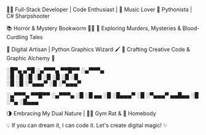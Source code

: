 👨‍💻 Full-Stack Developer | Code Enthusiast | 🎵 Music Lover
🐍 Pythonista | C# Sharpshooter

📚 Horror & Mystery Bookworm 🕵️‍♂️ 
🔪 Exploring Murders, Mysteries & Blood-Curdling Tales

🔲 Digital Artisan | Python Graphics Wizard 🖌️
📐 Crafting Creative Code & Graphic Alchemy
🎨

░█▀▄ ▄▀█ ░▄▀▀▀▄ ▀▀█▀▀ ░▄▀▀▀▄                                                                                                                               
░█ ░█ ░█ ░█  ░█  ░█   ░█  ░█                                                                                                                               
░█    ░█ ░▀▄▄▄▀  ░█   ░▀▄▄▄▀                                                                                                                                                                                                                                                                

░▄▀▀▀▄ ▀▀█▀▀ ░▄▀▀▀▄ ░█
░█ ▄▄   ░█   ░█▄▄▄▀ ░█
░▀▄▄▄▀ ▄▄█▄▄ ░█ ░▀▄ ░█▄▄▄

🌗 Embracing My Dual Nature | 🏋️‍♂️ Gym Rat & 🏡 Homebody

💡 If you can dream it, I can code it. Let's create digital magic! ✨

